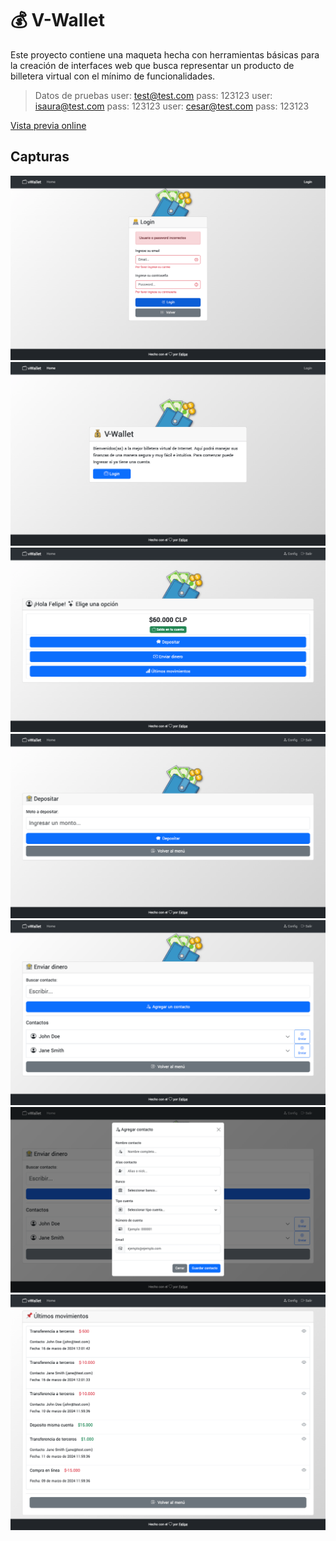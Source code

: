 # 💰 V-Wallet

Este proyecto contiene una maqueta hecha con herramientas básicas para la creación de interfaces web que busca representar un producto de billetera virtual con el mínimo de funcionalidades.

> Datos de pruebas
> user: test@test.com pass: 123123
> user: isaura@test.com pass: 123123
> user: cesar@test.com pass: 123123

[Vista previa online](https://felipejoq.github.io/v-wallet-ui/)

## Capturas

![Captura](./assets/media/previews/1.png)
![Captura](./assets/media/previews/2.png)
![Captura](./assets/media/previews/3.png)
![Captura](./assets/media/previews/4.png)
![Captura](./assets/media/previews/5.png)
![Captura](./assets/media/previews/6.png)
![Captura](./assets/media/previews/7.png)
